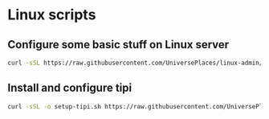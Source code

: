 # Linux scripts

## Configure some basic stuff on Linux server

```sh
curl -sSL https://raw.githubusercontent.com/UniversePlaces/linux-admin/refs/heads/main/1-init-server.sh | bash
```

## Install and configure tipi

```sh
curl -sSL -o setup-tipi.sh https://raw.githubusercontent.com/UniversePlaces/linux-admin/refs/heads/main/2-install-tipi.sh && chmod +x setup-tipi.sh && ./setup-tipi.sh
```
